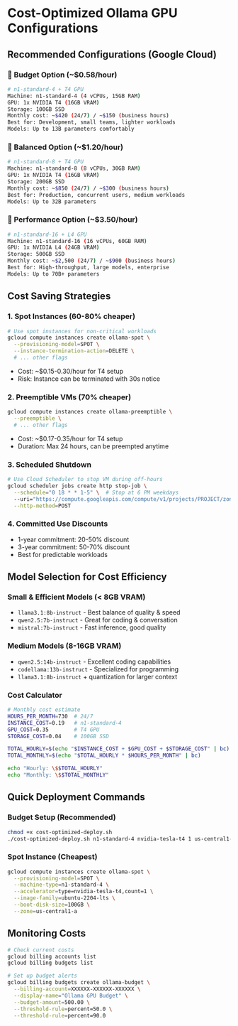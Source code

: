 # Cost-Optimized Ollama GPU Configurations

## Recommended Configurations (Google Cloud)

### 🥉 Budget Option (~$0.58/hour)

```bash
# n1-standard-4 + T4 GPU
Machine: n1-standard-4 (4 vCPUs, 15GB RAM)
GPU: 1x NVIDIA T4 (16GB VRAM)
Storage: 100GB SSD
Monthly cost: ~$420 (24/7) / ~$150 (business hours)
Best for: Development, small teams, lighter workloads
Models: Up to 13B parameters comfortably
```

### 🥈 Balanced Option (~$1.20/hour)

```bash
# n1-standard-8 + T4 GPU
Machine: n1-standard-8 (8 vCPUs, 30GB RAM)
GPU: 1x NVIDIA T4 (16GB VRAM)
Storage: 200GB SSD
Monthly cost: ~$850 (24/7) / ~$300 (business hours)
Best for: Production, concurrent users, medium workloads
Models: Up to 32B parameters
```

### 🥇 Performance Option (~$3.50/hour)

```bash
# n1-standard-16 + L4 GPU
Machine: n1-standard-16 (16 vCPUs, 60GB RAM)
GPU: 1x NVIDIA L4 (24GB VRAM)
Storage: 500GB SSD
Monthly cost: ~$2,500 (24/7) / ~$900 (business hours)
Best for: High-throughput, large models, enterprise
Models: Up to 70B+ parameters
```

## Cost Saving Strategies

### 1. **Spot Instances** (60-80% cheaper)

```bash
# Use spot instances for non-critical workloads
gcloud compute instances create ollama-spot \
  --provisioning-model=SPOT \
  --instance-termination-action=DELETE \
  # ... other flags
```

- Cost: ~$0.15-0.30/hour for T4 setup
- Risk: Instance can be terminated with 30s notice

### 2. **Preemptible VMs** (70% cheaper)

```bash
gcloud compute instances create ollama-preemptible \
  --preemptible \
  # ... other flags
```

- Cost: ~$0.17-0.35/hour for T4 setup
- Duration: Max 24 hours, can be preempted anytime

### 3. **Scheduled Shutdown**

```bash
# Use Cloud Scheduler to stop VM during off-hours
gcloud scheduler jobs create http stop-job \
  --schedule="0 18 * * 1-5" \  # Stop at 6 PM weekdays
  --uri="https://compute.googleapis.com/compute/v1/projects/PROJECT/zones/ZONE/instances/INSTANCE/stop" \
  --http-method=POST
```

### 4. **Committed Use Discounts**

- 1-year commitment: 20-50% discount
- 3-year commitment: 50-70% discount
- Best for predictable workloads

## Model Selection for Cost Efficiency

### Small & Efficient Models (< 8GB VRAM)

- `llama3.1:8b-instruct` - Best balance of quality & speed
- `qwen2.5:7b-instruct` - Great for coding & conversation
- `mistral:7b-instruct` - Fast inference, good quality

### Medium Models (8-16GB VRAM)

- `qwen2.5:14b-instruct` - Excellent coding capabilities
- `codellama:13b-instruct` - Specialized for programming
- `llama3.1:8b-instruct` + quantization for larger context

### Cost Calculator

```bash
# Monthly cost estimate
HOURS_PER_MONTH=730  # 24/7
INSTANCE_COST=0.19   # n1-standard-4
GPU_COST=0.35        # T4 GPU
STORAGE_COST=0.04    # 100GB SSD

TOTAL_HOURLY=$(echo "$INSTANCE_COST + $GPU_COST + $STORAGE_COST" | bc)
TOTAL_MONTHLY=$(echo "$TOTAL_HOURLY * $HOURS_PER_MONTH" | bc)

echo "Hourly: \$$TOTAL_HOURLY"
echo "Monthly: \$$TOTAL_MONTHLY"
```

## Quick Deployment Commands

### Budget Setup (Recommended)

```bash
chmod +x cost-optimized-deploy.sh
./cost-optimized-deploy.sh n1-standard-4 nvidia-tesla-t4 1 us-central1-a your-project-id
```

### Spot Instance (Cheapest)

```bash
gcloud compute instances create ollama-spot \
  --provisioning-model=SPOT \
  --machine-type=n1-standard-4 \
  --accelerator=type=nvidia-tesla-t4,count=1 \
  --image-family=ubuntu-2204-lts \
  --boot-disk-size=100GB \
  --zone=us-central1-a
```

## Monitoring Costs

```bash
# Check current costs
gcloud billing accounts list
gcloud billing budgets list

# Set up budget alerts
gcloud billing budgets create ollama-budget \
  --billing-account=XXXXXX-XXXXXX-XXXXXX \
  --display-name="Ollama GPU Budget" \
  --budget-amount=500.00 \
  --threshold-rule=percent=50.0 \
  --threshold-rule=percent=90.0
```
 
 